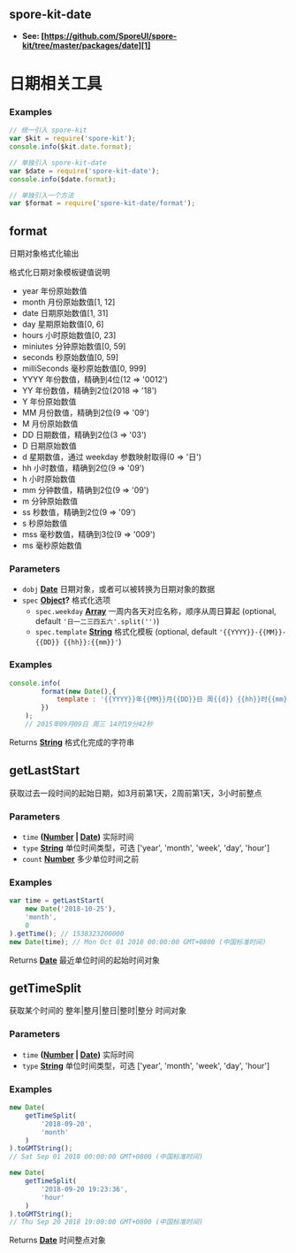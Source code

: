 <!-- Generated by documentation.js. Update this documentation by updating the source code. -->

## spore-kit-date

-   **See: [https://github.com/SporeUI/spore-kit/tree/master/packages/date][1]**

# 日期相关工具

### Examples

```javascript
// 统一引入 spore-kit
var $kit = require('spore-kit');
console.info($kit.date.format);

// 单独引入 spore-kit-date
var $date = require('spore-kit-date');
console.info($date.format);

// 单独引入一个方法
var $format = require('spore-kit-date/format');
```

## format

日期对象格式化输出

格式化日期对象模板键值说明

-   year 年份原始数值
-   month 月份原始数值[1, 12]
-   date 日期原始数值[1, 31]
-   day 星期原始数值[0, 6]
-   hours 小时原始数值[0, 23]
-   miniutes 分钟原始数值[0, 59]
-   seconds 秒原始数值[0, 59]
-   milliSeconds 毫秒原始数值[0, 999]
-   YYYY 年份数值，精确到4位(12 => '0012')
-   YY 年份数值，精确到2位(2018 => '18')
-   Y 年份原始数值
-   MM 月份数值，精确到2位(9 => '09')
-   M 月份原始数值
-   DD 日期数值，精确到2位(3 => '03')
-   D 日期原始数值
-   d 星期数值，通过 weekday 参数映射取得(0 => '日')
-   hh 小时数值，精确到2位(9 => '09')
-   h 小时原始数值
-   mm 分钟数值，精确到2位(9 => '09')
-   m 分钟原始数值
-   ss 秒数值，精确到2位(9 => '09')
-   s 秒原始数值
-   mss 毫秒数值，精确到3位(9 => '009')
-   ms 毫秒原始数值

### Parameters

-   `dobj` **[Date][2]** 日期对象，或者可以被转换为日期对象的数据
-   `spec` **[Object][3]?** 格式化选项
    -   `spec.weekday` **[Array][4]** 一周内各天对应名称，顺序从周日算起 (optional, default `'日一二三四五六'.split('')`)
    -   `spec.template` **[String][5]** 格式化模板 (optional, default `'{{YYYY}}-{{MM}}-{{DD}} {{hh}}:{{mm}}'`)

### Examples

```javascript
console.info(
		format(new Date(),{
			template : '{{YYYY}}年{{MM}}月{{DD}}日 周{{d}} {{hh}}时{{mm}}分{{ss}}秒'
		})
	);
	// 2015年09月09日 周三 14时19分42秒
```

Returns **[String][5]** 格式化完成的字符串

## getLastStart

获取过去一段时间的起始日期，如3月前第1天，2周前第1天，3小时前整点

### Parameters

-   `time` **([Number][6] \| [Date][2])** 实际时间
-   `type` **[String][5]** 单位时间类型，可选 ['year', 'month', 'week', 'day', 'hour']
-   `count` **[Number][6]** 多少单位时间之前

### Examples

```javascript
var time = getLastStart(
	new Date('2018-10-25'),
	'month',
	0
).getTime(); // 1538323200000
new Date(time); // Mon Oct 01 2018 00:00:00 GMT+0800 (中国标准时间)
```

Returns **[Date][2]** 最近单位时间的起始时间对象

## getTimeSplit

获取某个时间的 整年|整月|整日|整时|整分 时间对象

### Parameters

-   `time` **([Number][6] \| [Date][2])** 实际时间
-   `type` **[String][5]** 单位时间类型，可选 ['year', 'month', 'week', 'day', 'hour']

### Examples

```javascript
new Date(
	getTimeSplit(
		'2018-09-20',
		'month'
	)
).toGMTString();
// Sat Sep 01 2018 00:00:00 GMT+0800 (中国标准时间)

new Date(
	getTimeSplit(
		'2018-09-20 19:23:36',
		'hour'
	)
).toGMTString();
// Thu Sep 20 2018 19:00:00 GMT+0800 (中国标准时间)
```

Returns **[Date][2]** 时间整点对象

[1]: https://github.com/SporeUI/spore-kit/tree/master/packages/date

[2]: https://developer.mozilla.org/docs/Web/JavaScript/Reference/Global_Objects/Date

[3]: https://developer.mozilla.org/docs/Web/JavaScript/Reference/Global_Objects/Object

[4]: https://developer.mozilla.org/docs/Web/JavaScript/Reference/Global_Objects/Array

[5]: https://developer.mozilla.org/docs/Web/JavaScript/Reference/Global_Objects/String

[6]: https://developer.mozilla.org/docs/Web/JavaScript/Reference/Global_Objects/Number
